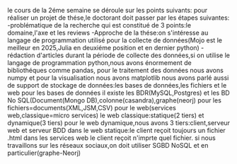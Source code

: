 
le cours de la 2éme semaine se déroule sur les points suivants:
pour réaliser un projet de thése,le doctorant doit passer par les étapes suivantes:
-problématique de la recherche qui est constitué de 3 points:le domaine,l'axe et les reviews
-Approche de la thése:on s'intéresse au langage de programmation utilisé pour la collecte de données(Mojo est le meilleur en 2025,Julia en deuxiéme position et en dernier python)
-rédaction d'articles
durant la période de collecte des données,si on utilise le langage de programmation python,nous avons énormement de bibliothéques comme pandas,
pour le traitement des données nous avons numpy et pour la visualisation nous avons matplotlib
nous avons parlé aussi de support de stockage de données:les bases de données,les fichiers et le web
pour les bases de données il existe les BDR(MySQL,Postgres) et les BD No SQL(Document(Mongo DB),colonne(casandra),graphe(neorj)
pour les fichiers=documents(XML,JSM,CSV)
pour le web(services web,classique=micro services)
le web classique:statique(2 tiers) et dynamique(3 tiers)
pour le web dynamique,nous avons 3 tiers:client,serveur web et serveur BDD
dans le web statique:le client reçoit toujours un fichier .html
dans les services web le client reçoit n'imprte quel fichier.
si nous travaillons sur les réseaux sociaux,on doit utiliser SGBD NoSQL et en particulier(graphe-Neorj)

